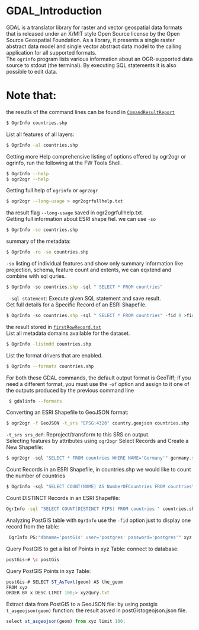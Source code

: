 # GDAL_Introduction
GDAL is a translator library for raster and vector geospatial data formats that is released under an X/MIT style Open Source license by the Open Source Geospatial Foundation. As a library, it presents a single raster abstract data model and single vector abstract data model to the calling application for all supported formats. <br />
The  `ogrinfo` program lists various information about an OGR-supported data source to stdout (the terminal). By executing SQL statements it is also possible to edit data.<br />
# Note that:<br />
the resutls of the command lines can be found in [`ComandResultReport`](https://github.com/Daham-Mustaf/GDAL_For_-geospatial_analysis/tree/main/ComandResultReport)

```bash
$ OgrInfo countries.shp
```
List all features of all layers:
```bash
$ OgrInfo -al countries.shp 
```
Getting more Help comprehensive listing of options offered by ogr2ogr or ogrinfo, run the following at the FW Tools Shell.
```bash
$ OgrInfo --help
$ ogr2ogr --help
```
Getting full help of `ogrinfo` or  `ogr2ogr` 
```bash
$ ogr2ogr --long-usage > ogr2ogrfullhelp.txt
```
tha result flag `--long-usage` saved in ogr2ogrfullhelp.txt.<br />
 Getting full information about ESRI shape fiel. we can use  `-so`
```bash
$ OgrInfo -so countries.shp
```
summary of the metadata:
```bash
$ OgrInfo -ro -so countries.shp
```
`-so` listing of individual features and show only summary information like projection, schema, feature count and extents, we can eqxtend and combine with sql quries.

```js
$ OgrInfo -so countries.shp -sql " SELECT * FROM countries"
```
` -sql statement`: Execute given SQL statement and save result.<br />
Get full details for a Specific Record of an ESRI Shapefile.
```js
$ OgrInfo -so countries.shp -sql " SELECT * FROM countries" -fid 0 >firstRowRecord.txt
```
the result stored in [`firstRowRecord.txt`](https://github.com/Daham-Mustaf/GDAL_For_-geospatial_analysis/blob/main/ComandResultReport/firstRowRecord.txt)<br />
List all metadata domains available for the dataset.
```bash
$ OgrInfo -listmdd countries.shp
```
List the format drivers that are enabled.
```bash
$ OgrInfo --formats countries.shp 
```
For both these GDAL commands, the default output format is GeoTiff; if you need a different format, you must use the `-of` option and assign to it one of the outputs produced by the previous command line
```bash
 $ gdalinfo --formats
 ```
Converting an ESRI Shapefile to GeoJSON format:
```bash
$ ogr2ogr -f GeoJSON -t_srs "EPSG:4326" country.geojson countries.shp
```
`-t_srs srs_def`: Reproject/transform to this SRS on output. <br />
Selecting features by attributes using `ogr2ogr` Select Records and Create a New Shapefile:
```js
$ ogr2ogr -sql "SELECT * FROM countries WHERE NAME='Germany'" germany.shp countries.shp
```
Count Records in an ESRI Shapefile, in countries.shp we would like to count the number of countries
```js
$ OgrInfo -sql "SELECT COUNT(NAME) AS NumberOFCountries FROM countries" countries.shp >NameOFCountries.txt
```
Count DISTINCT Records in an ESRI Shapefile:
```bash
OgrInfo -sql "SELECT COUNT(DISTINCT FIPS) FROM countries " countries.shp> DISTINCTFIPS.txt
```
Analyzing PostGIS table with `OgrInfo` use the `-fid` option just to display one record from the table:
```bash
 OgrInfo PG:"dbname='postGis' user='postgres' password='postgres'" xyz -fid 1 >xyzTable.txt
```
 Query PostGIS to get a list of Points in xyz Table:
 connect to database:
 ```bash
 postGis-# \c postGis  
 ```
 Query PostGIS Points in xyz Table:
 ```js
 postGis-# SELECT ST_AsText(geom) AS the_geom 
 FROM xyz 
 ORDER BY x DESC LIMIT 100;> xyzQury.txt
 ```
 Extract data from PostGIS to a GeoJSON file: by using postgis `t_asgeojson(geom)` function: the result asved in postGistogeojson.json file.
  ```js
 select st_asgeojson(geom) from xyz limit 100;
 ```
